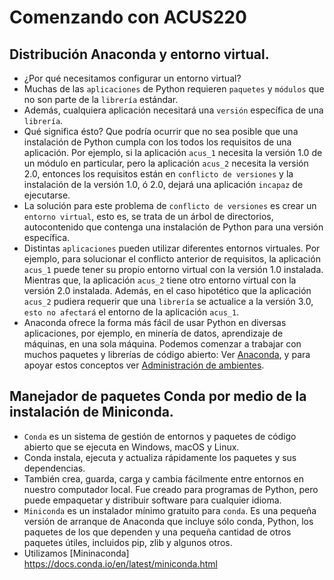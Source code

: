 # Comenzando con ACUS220

## Distribución Anaconda y entorno virtual.
+ ¿Por qué necesitamos configurar un entorno virtual?
+ Muchas de las `aplicaciones` de Python requieren `paquetes` y `módulos` que no son parte de la `librería` estándar. 
+ Además, cualquiera aplicación necesitará una `versión` específica de una `librería`.
+ Qué significa ésto? Que podría ocurrir que no sea posible que una instalación de Python cumpla con los todos los requisitos de una aplicación. Por ejemplo, si la aplicación `acus_1` necesita la versión 1.0 de un módulo en particular, pero la aplicación `acus_2` necesita la versión 2.0, entonces los requisitos están en `conflicto de versiones` y la instalación de la versión 1.0, ó 2.0, dejará una aplicación `incapaz` de ejecutarse.
+ La solución para este problema de `conflicto de versiones` es crear un `entorno virtual`, esto es, se trata de un árbol de directorios, autocontenido que contenga una instalación de Python para una versión específica.
+ Distintas `aplicaciones` pueden utilizar diferentes entornos virtuales. Por ejemplo, para solucionar el conflicto anterior de requisitos, la aplicación `acus_1` puede tener su propio entorno virtual con la versión 1.0 instalada. Mientras que, la aplicación `acus_2` tiene otro entorno virtual con la versión 2.0 instalada. Además, en el caso hipotético que la aplicación `acus_2` pudiera requerir que una `librería` se actualice a la versión 3.0, `esto no afectará` el entorno de la aplicación `acus_1`.
+ Anaconda ofrece la forma más fácil de usar Python en diversas aplicaciones, por ejemplo, en minería de datos, aprendizaje de máquinas, en una sola máquina. Podemos comenzar a trabajar con muchos paquetes y librerías de código abierto: Ver [Anaconda](https://www.anaconda.com/), y para apoyar estos conceptos ver [Administración de ambientes](https://www.anaconda.com/products/distribution).

## Manejador de paquetes Conda por medio de la instalación de Miniconda.
+ `Conda` es un sistema de gestión de entornos y paquetes de código abierto que se ejecuta en Windows, macOS y Linux. 
+ Conda instala, ejecuta y actualiza rápidamente los paquetes y sus dependencias. 
+ También crea, guarda, carga y cambia fácilmente entre entornos en nuestro computador local. Fue creado para programas de Python, pero puede empaquetar y distribuir software para cualquier idioma.
+ `Miniconda` es un instalador mínimo gratuito para `conda`. Es una pequeña versión de arranque de Anaconda que incluye sólo conda, Python, los paquetes de los que dependen y una pequeña cantidad de otros paquetes útiles, incluidos pip, zlib y algunos otros. 
+ Utilizamos [Mininaconda] https://docs.conda.io/en/latest/miniconda.html
